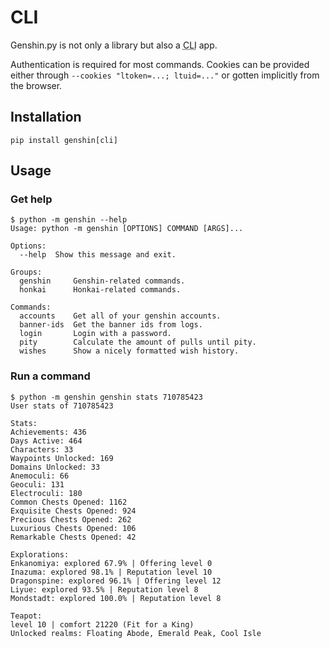 # CLI

Genshin.py is not only a library but also a <abbr title="Command Line Interface">CLI</abbr> app.

Authentication is required for most commands. Cookies can be provided either through `--cookies "ltoken=...; ltuid=..."` or gotten implicitly from the browser.

## Installation

```console
pip install genshin[cli]
```

## Usage

### Get help

```console
$ python -m genshin --help
Usage: python -m genshin [OPTIONS] COMMAND [ARGS]...

Options:
  --help  Show this message and exit.

Groups:
  genshin     Genshin-related commands.
  honkai      Honkai-related commands.

Commands:
  accounts    Get all of your genshin accounts.
  banner-ids  Get the banner ids from logs.
  login       Login with a password.
  pity        Calculate the amount of pulls until pity.
  wishes      Show a nicely formatted wish history.
```

### Run a command

```console
$ python -m genshin genshin stats 710785423
User stats of 710785423

Stats:
Achievements: 436
Days Active: 464
Characters: 33
Waypoints Unlocked: 169
Domains Unlocked: 33
Anemoculi: 66
Geoculi: 131
Electroculi: 180
Common Chests Opened: 1162
Exquisite Chests Opened: 924
Precious Chests Opened: 262
Luxurious Chests Opened: 106
Remarkable Chests Opened: 42

Explorations:
Enkanomiya: explored 67.9% | Offering level 0
Inazuma: explored 98.1% | Reputation level 10
Dragonspine: explored 96.1% | Offering level 12
Liyue: explored 93.5% | Reputation level 8
Mondstadt: explored 100.0% | Reputation level 8

Teapot:
level 10 | comfort 21220 (Fit for a King)
Unlocked realms: Floating Abode, Emerald Peak, Cool Isle
```
